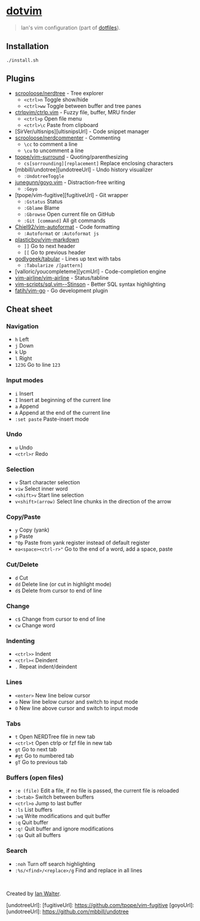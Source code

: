# [dotvim](https://github.com/ianwalter/dotvim)
> Ian's vim configuration (part of [dotfiles](https://github.com/ianwalter/dotfiles)).

## Installation

```console
./install.sh
```

## Plugins

- [scrooloose/nerdtree](https://github.com/scrooloose/nerdtree) - Tree explorer
  - `<ctrl>n` Toggle show/hide
  - `<ctrl>ww` Toggle between buffer and tree panes
- [ctrlpvim/ctrlp.vim](https://github.com/kien/ctrlp.vim) - Fuzzy file, buffer, MRU finder
  - `<ctrl>p` Open file menu
  - `<ctrl>\c` Paste from clipboard
- [SirVer/ultisnips][ultisnipsUrl] - Code snippet manager
- [scrooloose/nerdcommenter](https://github.com/scrooloose/nerdcommenter) - Commenting
  - `\cc` to comment a line
  - `\cu` to uncomment a line
- [tpope/vim-surround](https://github.com/tpope/vim-surround) - Quoting/parenthesizing
  - `cs[sorrounding][replacement]` Replace enclosing characters
- [mbbill/undotree][undotreeUrl] - Undo history visualizer
  - `:UndotreeToggle`
- [junegunn/goyo.vim](https://github.com/junegunn/goyo.vim) - Distraction-free writing
  - `:Goyo`
- [tpope/vim-fugitive][fugitiveUrl] - Git wrapper
  - `:Gstatus` Status
  - `:Gblame` Blame
  - `:Gbrowse` Open current file on GitHub
  - `:Git [command]` All git commands
- [Chiel92/vim-autoformat](https://github.com/Chiel92/vim-autoformat) - Code formatting
  - `:Autoformat` or `:Autoformat js`
- [plasticboy/vim-markdown](https://github.com/plasticboy/vim-markdown)
  - `]]` Go to next header
  - `[[` Go to previous header
- [godlygeek/tabular](https://github.com/godlygeek/tabular) - Lines up text with tabs
  - `:Tabularize /[pattern]`
- [valloric/youcompleteme][ycmUrl] - Code-completion engine
- [vim-airline/vim-airline](https://github.com/vim-airline/vim-airline) - Status/tabline
- [vim-scripts/sql.vim--Stinson](https://github.com/vim-scripts/sql.vim--Stinson) - Better SQL syntax highlighting
- [fatih/vim-go](https://github.com/fatih/vim-go) - Go development plugin

## Cheat sheet

### Navigation

- `h` Left
- `j` Down
- `k` Up
- `l` Right
- `123G` Go to line `123`

### Input modes

- `i` Insert
- `I` Insert at beginning of the current line
- `a` Append
- `A` Append at the end of the current line
- `:set paste` Paste-insert mode

### Undo

- `u` Undo
- `<ctrl>r` Redo

### Selection

- `v` Start character selection
- `viw` Select inner word
- `<shift>v` Start line selection
- `v<shift>(arrow)` Select line chunks in the direction of the arrow

### Copy/Paste

- `y` Copy (yank)
- `p` Paste
- `"0p` Paste from yank register instead of default register
- `ea<space><ctrl-r>"` Go to the end of a word, add a space, paste

### Cut/Delete

- `d` Cut
- `dd` Delete line (or cut in highlight mode)
- `d$` Delete from cursor to end of line

### Change

- `c$` Change from cursor to end of line
- `cw` Change word

### Indenting

- `<ctrl>>` Indent
- `<ctrl><` Deindent
- `.` Repeat indent/deindent

### Lines    

- `<enter>` New line below cursor
- `o` New line below cursor and switch to input mode
- `O` New line above cursor and switch to input mode

### Tabs

- `t` Open NERDTree file in new tab
- `<ctrl>t` Open ctrlp or fzf file in new tab
- `gt` Go to next tab
- `#gt` Go to numbered tab
- `gT` Go to previous tab

### Buffers (open files)

- `:e (file)` Edit a file, if no file is passed, the current file is reloaded
- `:b<tab>` Switch between buffers
- `<ctrl>o` Jump to last buffer
- `:ls` List buffers
- `:wq` Write modifications and quit buffer
- `:q` Quit buffer
- `:q!` Quit buffer and ignore modifications
- `:qa` Quit all buffers

### Search

- `:noh` Turn off search highlighting
- `:%s/<find>/<replace>/g` Find and replace in all lines

&nbsp;

Created by [Ian Walter](http://iankwalter.com).

[undotreeUrl]:
[fugitiveUrl]: https://github.com/tpope/vim-fugitive
[goyoUrl]:
[undotreeUrl]: https://github.com/mbbill/undotree
